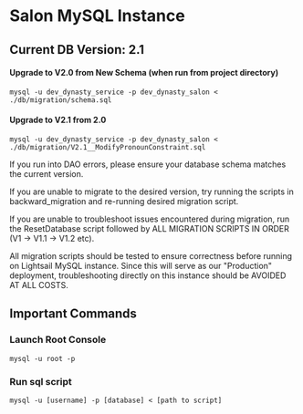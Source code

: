 
# Salon MySQL Instance 
## Current DB Version: 2.1
#### Upgrade to V2.0 from New Schema (when run from project directory)
    mysql -u dev_dynasty_service -p dev_dynasty_salon < ./db/migration/schema.sql
#### Upgrade to V2.1 from 2.0
    mysql -u dev_dynasty_service -p dev_dynasty_salon < ./db/migration/V2.1__ModifyPronounConstraint.sql

If you run into DAO errors, please ensure your database schema matches the current version.

If you are unable to migrate to the desired version, try running the scripts in backward_migration 
and re-running desired migration script.

If you are unable to troubleshoot issues encountered during migration, run the ResetDatabase script
followed by ALL MIGRATION SCRIPTS IN ORDER (V1 -> V1.1 -> V1.2 etc).

All migration scripts should be tested to ensure correctness before running on 
Lightsail MySQL instance. Since this will serve as our "Production" deployment, troubleshooting directly 
on this instance should be AVOIDED AT ALL COSTS.

## Important Commands
### Launch Root Console
    mysql -u root -p
### Run sql script
    mysql -u [username] -p [database] < [path to script]
